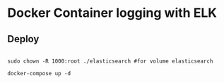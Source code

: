 # Docker Container logging with ELK


## Deploy

```

sudo chown -R 1000:root ./elasticsearch #for volume elasticsearch

docker-compose up -d

```